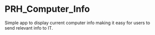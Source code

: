 # PRH_Computer_Info
Simple app to display current computer info making it easy for users to send relevant info to IT.
